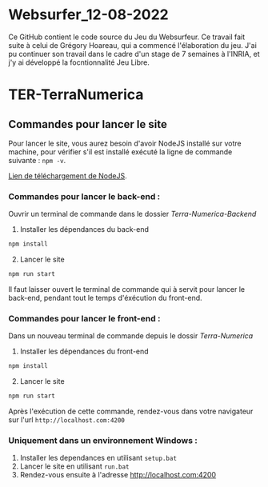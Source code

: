 # Websurfer_12-08-2022
Ce GitHub contient le code source du Jeu du Websurfeur. Ce travail fait suite à celui de Grégory Hoareau, qui a commencé l'élaboration du jeu.
J'ai pu continuer son travail dans le cadre d'un stage de 7 semaines à l'INRIA, et j'y ai développé la focntionnalité Jeu Libre.

# TER-TerraNumerica

## Commandes pour lancer le site

Pour lancer le site, vous aurez besoin d'avoir NodeJS installé sur votre machine, pour vérifier s'il est installé exécuté la ligne de commande suivante : `npm -v`.

[Lien de téléchargement de NodeJS](https://nodejs.org/en/download/).

### Commandes pour lancer le back-end :

Ouvrir un terminal de commande dans le dossier *Terra-Numerica-Backend*

1. Installer les dépendances du back-end
```bash
npm install
```

2. Lancer le site
```bash
npm run start
```
Il faut laisser ouvert le terminal de commande qui à servit pour lancer le back-end, pendant tout le temps d'éxécution du front-end.

### Commandes pour lancer le front-end :

Dans un nouveau terminal de commande depuis le dossir *Terra-Numerica*

1. Installer les dépendances du front-end
```bash
npm install
```

2. Lancer le site
```bash
npm run start
```
Après l'exécution de cette commande, rendez-vous dans votre navigateur sur l'url `http://localhost.com:4200`

### Uniquement dans un environnement Windows :
1. Installer les dependances en utilisant `setup.bat`
2. Lancer le site en utilisant `run.bat`
3. Rendez-vous ensuite à l'adresse http://localhost.com:4200
